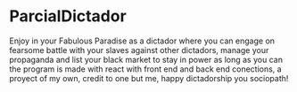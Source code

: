 # ParcialDictador
Enjoy in your Fabulous Paradise as a dictador where you can engage on fearsome battle with your slaves against other dictadors, manage your propaganda and list your black market to stay in power as long as you can
the program is made with react with front end and back end conections, a proyect of my own, credit to one but me, happy dictadorship you sociopath!
